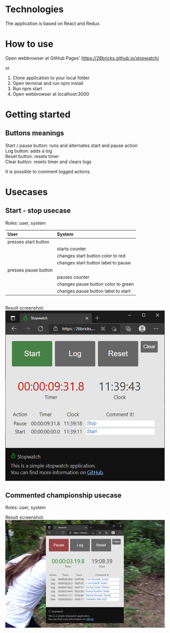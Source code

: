# Technologies
The application is based on React and Redux.

# How to use
Open webbrowser at GitHub Pages' https://26bricks.github.io/stopwatch/

or

1. Clone application to your local folder
2. Open terminal and run npm install
3. Run npm start
4. Open webbrowser at localhost:3000
# Getting started
## Buttons meanings
Start / pause button: runs and alternates start and pause action\
Log button: adds a log\
Reset button: resets timer\
Clear button: resets timer and clears logs

It is possible to comment logged actions.

# Usecases
## Start - stop usecase
Roles: user, system

User  | System
:------------- | :-------------
presses start button|&nbsp;
&nbsp;|starts counter
&nbsp;|changes start button color to red
&nbsp;|changes start button label to pause
presses pause button|&nbsp;
&nbsp;|pauses counter
&nbsp;|changes pause button color to green
&nbsp;|changes pause button label to start

\
Result screenshot:\
![Simple start - stop usage image](/src/stopwatch_start_stop.png)

## Commented championship usecase
Roles: user, system

Result screenshot:
![Orienteering championship usage image](/src/stopwatch_orienteering.png)
